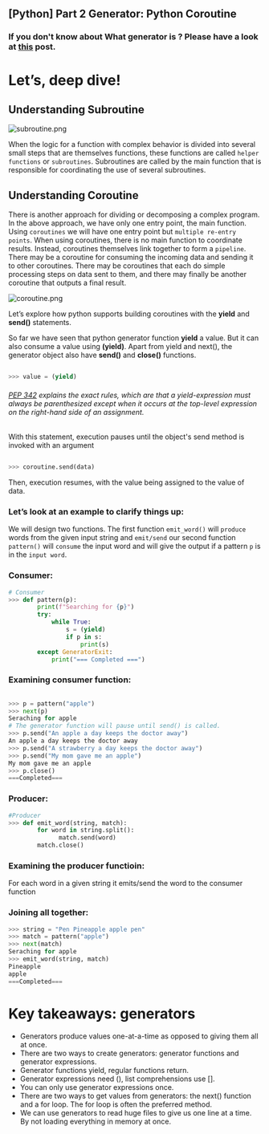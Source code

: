 ## [Python] Part 2 Generator: Python Coroutine

### If you don't know about What generator is ? Please have a look at <a href="/python-part-1-generator-introduction-ckdx8x2q603fqjas125706mde">this</a> post.

# Let’s, deep dive!

## Understanding Subroutine

![subroutine.png](https://cdn.hashnode.com/res/hashnode/image/upload/v1597593950884/z0qMRhlIf.png)

When the logic for a function with complex behavior is divided into several small steps that are themselves functions, these functions are called `helper functions` or `subroutines`. Subroutines are called by the main function that is responsible for coordinating the use of several subroutines.

## Understanding Coroutine

There is another approach for dividing or decomposing a complex program. In the above approach, we have only one entry point, the main function. Using `coroutines` we will have one entry point but `multiple re-entry points`. When using coroutines, there is no main function to coordinate results. Instead, coroutines themselves link together to form a `pipeline`. There may be a coroutine for consuming the incoming data and sending it to other coroutines. There may be coroutines that each do simple processing steps on data sent to them, and there may finally be another coroutine that outputs a final result.

![coroutine.png](https://cdn.hashnode.com/res/hashnode/image/upload/v1597594113597/8zf4cZFZp.png)

Let’s explore how python supports building coroutines with the **yield** and **send()** statements.

So far we have seen that python generator function **yield** a value. But it can also consume a value using **(yield)**. Apart from yield and next(), the generator object also have **send()** and **close()** functions.

```python

>>> value = (yield)

```
###### [PEP 342](https://www.python.org/dev/peps/pep-0342) explains the exact rules, which are that a yield-expression must always be parenthesized except when it occurs at the top-level expression on the right-hand side of an assignment.

With this statement, execution pauses until the object's send method is invoked with an argument

```python

>>> coroutine.send(data)

```

Then, execution resumes, with the value being assigned to the value of data.

### Let’s look at an example to clarify things up:

We will design two functions. The first function `emit_word()` will `produce` words from the given input string and `emit/send` our second function `pattern()` will `consume` the input word and will give the output if a pattern `p` is in the `input word`.

### Consumer:
```python
# Consumer
>>> def pattern(p):
        print(f"Searching for {p}")
        try:
            while True:
                s = (yield)
                if p in s:
                    print(s)
        except GeneratorExit:
            print("=== Completed ===")
```

### Examining consumer function:

```python

>>> p = pattern("apple")
>>> next(p)
Seraching for apple
# The generator function will pause until send() is called.
>>> p.send("An apple a day keeps the doctor away")
An apple a day keeps the doctor away
>>> p.send("A strawberry a day keeps the doctor away")
>>> p.send("My mom gave me an apple")
My mom gave me an apple
>>> p.close()
===Completed===
```

### Producer:

```python
#Producer
>>> def emit_word(string, match):
        for word in string.split():
	          match.send(word)
        match.close()
```

### Examining the producer functioin:

For each word in a given string it emits/send the word to the consumer function

### Joining all together:

```python
>>> string = "Pen Pineapple apple pen"
>>> match = pattern("apple")
>>> next(match)
Seraching for apple
>>> emit_word(string, match)
Pineapple
apple
===Completed===
```

# Key takeaways: generators

* Generators produce values one-at-a-time as opposed to giving them all at once.
* There are two ways to create generators: generator functions and generator expressions.
* Generator functions yield, regular functions return.
* Generator expressions need (), list comprehensions use [].
* You can only use generator expressions once.
* There are two ways to get values from generators: the next() function and a for loop. The for loop is often the preferred method.
* We can use generators to read huge files to give us one line at a time. By not loading everything in memory at once.